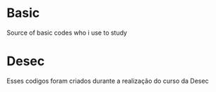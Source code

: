 # Basic
Source of basic codes who i use to study


# Desec

Esses codigos foram criados durante a realização do curso da Desec

